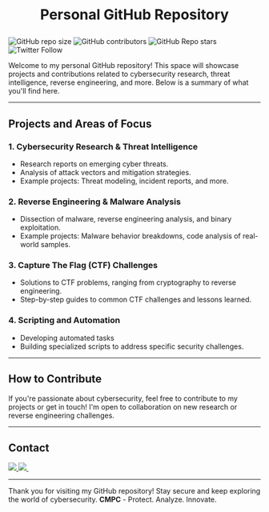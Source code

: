 # <p align="center">Personal GitHub Repository</p>

![GitHub repo size](https://img.shields.io/github/repo-size/C-M-P-C/C-M-P-C.github.io)
![GitHub contributors](https://img.shields.io/github/contributors/C-M-P-C/C-M-P-C.github.io)
![GitHub Repo stars](https://img.shields.io/github/stars/C-M-P-C/C-M-P-C.github.io)
![Twitter Follow](https://img.shields.io/twitter/follow/learntocatch?style=social)

Welcome to my personal GitHub repository! This space will showcase projects and contributions related to cybersecurity research, threat intelligence, reverse engineering, and more. Below is a summary of what you'll find here.

---

## Projects and Areas of Focus

### 1. **Cybersecurity Research & Threat Intelligence**
   - Research reports on emerging cyber threats.
   - Analysis of attack vectors and mitigation strategies.
   - Example projects: Threat modeling, incident reports, and more.

### 2. **Reverse Engineering & Malware Analysis**
   - Dissection of malware, reverse engineering analysis, and binary exploitation.
   - Example projects: Malware behavior breakdowns, code analysis of real-world samples.

### 3. **Capture The Flag (CTF) Challenges**
   - Solutions to CTF problems, ranging from cryptography to reverse engineering.
   - Step-by-step guides to common CTF challenges and lessons learned.

### 4. **Scripting and Automation**
   - Developing automated tasks
   - Building specialized scripts to address specific security challenges.

---

## How to Contribute
If you're passionate about cybersecurity, feel free to contribute to my projects or get in touch! I'm open to collaboration on new research or reverse engineering challenges.

---

## Contact

<a href="https://x.com/learntocatch" target="_blank">  <img src="https://img.shields.io/badge/Twitter-1DA1F2?style=for-the-badge&logo=twitter&logoColor=white"/> </a>  <a href="mailto:c-m-p-c@hotmail.com">   <img src="https://img.shields.io/badge/Microsoft_Outlook-0078D4?style=for-the-badge&logo=microsoft-outlook&logoColor=white" />
</a>   


---
Thank you for visiting my GitHub repository! Stay secure and keep exploring the world of cybersecurity.
**CMPC** - Protect. Analyze. Innovate.
